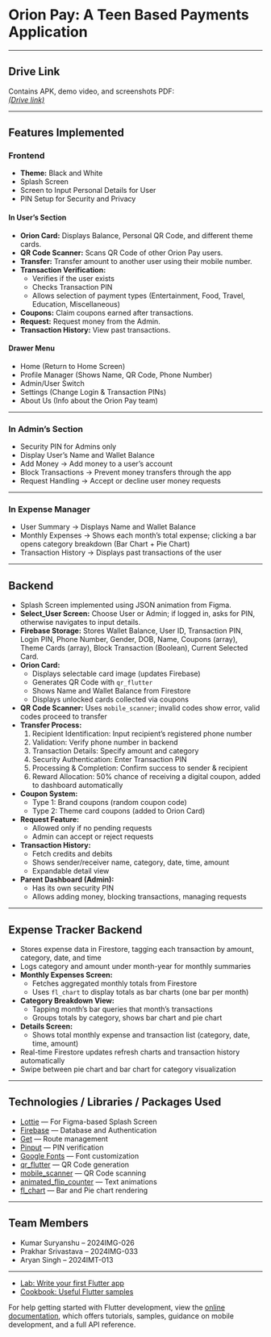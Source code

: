 # Orion Pay: A Teen Based Payments Application

---

## Drive Link  
Contains APK, demo video, and screenshots PDF:  
[*(Drive link)*](https://drive.google.com/drive/folders/1YMNh6KYzrfLt02lmxX_w0RTj2fhuYX52)

---

## Features Implemented

### Frontend

- **Theme:** Black and White  
- Splash Screen  
- Screen to Input Personal Details for User  
- PIN Setup for Security and Privacy  

#### In User’s Section

- **Orion Card:** Displays Balance, Personal QR Code, and different theme cards.  
- **QR Code Scanner:** Scans QR Code of other Orion Pay users.  
- **Transfer:** Transfer amount to another user using their mobile number.  
- **Transaction Verification:**  
  - Verifies if the user exists  
  - Checks Transaction PIN  
  - Allows selection of payment types (Entertainment, Food, Travel, Education, Miscellaneous)  
- **Coupons:** Claim coupons earned after transactions.  
- **Request:** Request money from the Admin.  
- **Transaction History:** View past transactions.  

#### Drawer Menu

- Home (Return to Home Screen)  
- Profile Manager (Shows Name, QR Code, Phone Number)  
- Admin/User Switch  
- Settings (Change Login & Transaction PINs)  
- About Us (Info about the Orion Pay team)  

---

### In Admin’s Section

- Security PIN for Admins only  
- Display User’s Name and Wallet Balance  
- Add Money → Add money to a user’s account  
- Block Transactions → Prevent money transfers through the app  
- Request Handling → Accept or decline user money requests  

---

### In Expense Manager

- User Summary → Displays Name and Wallet Balance  
- Monthly Expenses → Shows each month’s total expense; clicking a bar opens category breakdown (Bar Chart + Pie Chart)  
- Transaction History → Displays past transactions of the user  

---

## Backend

- Splash Screen implemented using JSON animation from Figma.  
- **Select_User Screen:** Choose User or Admin; if logged in, asks for PIN, otherwise navigates to input details.  
- **Firebase Storage:** Stores Wallet Balance, User ID, Transaction PIN, Login PIN, Phone Number, Gender, DOB, Name, Coupons (array), Theme Cards (array), Block Transaction (Boolean), Current Selected Card.  
- **Orion Card:**  
  - Displays selectable card image (updates Firebase)  
  - Generates QR Code with `qr_flutter`  
  - Shows Name and Wallet Balance from Firestore  
  - Displays unlocked cards collected via coupons  
- **QR Code Scanner:** Uses `mobile_scanner`; invalid codes show error, valid codes proceed to transfer  
- **Transfer Process:**  
  1. Recipient Identification: Input recipient’s registered phone number  
  2. Validation: Verify phone number in backend  
  3. Transaction Details: Specify amount and category  
  4. Security Authentication: Enter Transaction PIN  
  5. Processing & Completion: Confirm success to sender & recipient  
  6. Reward Allocation: 50% chance of receiving a digital coupon, added to dashboard automatically  
- **Coupon System:**  
  - Type 1: Brand coupons (random coupon code)  
  - Type 2: Theme card coupons (added to Orion Card)  
- **Request Feature:**  
  - Allowed only if no pending requests  
  - Admin can accept or reject requests  
- **Transaction History:**  
  - Fetch credits and debits  
  - Shows sender/receiver name, category, date, time, amount  
  - Expandable detail view  
- **Parent Dashboard (Admin):**  
  - Has its own security PIN  
  - Allows adding money, blocking transactions, managing requests  

---

## Expense Tracker Backend

- Stores expense data in Firestore, tagging each transaction by amount, category, date, and time  
- Logs category and amount under month-year for monthly summaries  
- **Monthly Expenses Screen:**  
  - Fetches aggregated monthly totals from Firestore  
  - Uses `fl_chart` to display totals as bar charts (one bar per month)  
- **Category Breakdown View:**  
  - Tapping month’s bar queries that month’s transactions  
  - Groups totals by category, shows bar chart and pie chart  
- **Details Screen:**  
  - Shows total monthly expense and transaction list (category, date, time, amount)  
- Real-time Firestore updates refresh charts and transaction history automatically  
- Swipe between pie chart and bar chart for category visualization  

---

## Technologies / Libraries / Packages Used

- [Lottie](https://pub.dev/packages/lottie) — For Figma-based Splash Screen  
- [Firebase](https://firebase.google.com/) — Database and Authentication  
- [Get](https://pub.dev/packages/get) — Route management  
- [Pinput](https://pub.dev/packages/pinput) — PIN verification  
- [Google Fonts](https://pub.dev/packages/google_fonts) — Font customization  
- [qr_flutter](https://pub.dev/packages/qr_flutter) — QR Code generation  
- [mobile_scanner](https://pub.dev/packages/mobile_scanner) — QR Code scanning  
- [animated_flip_counter](https://pub.dev/packages/animated_flip_counter) — Text animations  
- [fl_chart](https://pub.dev/packages/fl_chart) — Bar and Pie chart rendering  

---

## Team Members

- Kumar Suryanshu – 2024IMG-026  
- Prakhar Srivastava – 2024IMG-033  
- Aryan Singh – 2024IMT-013  

---



- [Lab: Write your first Flutter app](https://docs.flutter.dev/get-started/codelab)
- [Cookbook: Useful Flutter samples](https://docs.flutter.dev/cookbook)

For help getting started with Flutter development, view the
[online documentation](https://docs.flutter.dev/), which offers tutorials,
samples, guidance on mobile development, and a full API reference.
